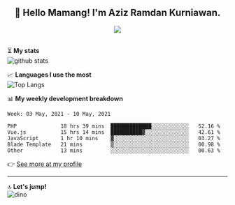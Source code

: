 <h2 align="center">👋 Hello Mamang! I'm Aziz Ramdan Kurniawan.</h2>  
<p align="center">
  <img src="https://komarev.com/ghpvc/?username=azizramdan"> <br><br>
</p>
    
⏳ **My stats**  
![github stats](https://github-readme-stats.vercel.app/api?username=azizramdan&show_icons=true&count_private=true&title_color=000&hide_border=true&hide_title=true)  

📈 **Languages I use the most**  
![Top Langs](https://github-readme-stats.vercel.app/api/top-langs/?username=azizramdan&layout=compact&langs_count=6&hide=tsql&hide_border=true&hide_title=true&exclude_repo=Futsal-Go,Futsal-Go-Admin,Sistem-Informasi-Sensus-Harian-Rawat-Inap)  

📊 **My weekly development breakdown**
<!--START_SECTION:waka-->
```text
Week: 03 May, 2021 - 10 May, 2021

PHP              18 hrs 39 mins  █████████████░░░░░░░░░░░░   52.16 % 
Vue.js           15 hrs 14 mins  ██████████▓░░░░░░░░░░░░░░   42.61 % 
JavaScript       1 hr 10 mins    ▓░░░░░░░░░░░░░░░░░░░░░░░░   03.27 % 
Blade Template   21 mins         ▒░░░░░░░░░░░░░░░░░░░░░░░░   00.98 % 
Other            13 mins         ░░░░░░░░░░░░░░░░░░░░░░░░░   00.63 % 
```
<!--END_SECTION:waka-->
👉 [See more at my profile](https://wakatime.com/@azizramdan)
***
🔝 **Let's jump!**  
![dino](https://raw.githubusercontent.com/azizramdan/azizramdan/master/dino.gif)  
